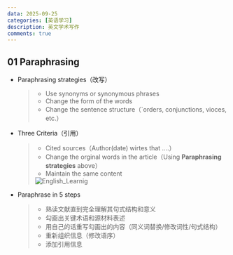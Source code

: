 ```yaml
---
data: 2025-09-25
categories: [英语学习]
description: 英文学术写作
comments: true
---
```


## 01 Paraphrasing

- Paraphrasing strategies（改写）

  >- Use synonyms or synonymous phrases
  >- Change the form of the words
  >- Change the sentence structure（`orders, conjunctions, vioces, etc.）

- Three Criteria（引用）

  > - Cited sources（Author(date) wirtes that ....）
  > - Change the orginal words in the article（Using **Paraphrasing strategies** above）
  > - Maintain the same content
  >
  > <img src="https://cdn.jsdelivr.net/gh/HungrySemiconductor/Pic@update/English_Learning" alt="English_Learnig">

- Paraphrase in 5 steps

  > - 熟读文献直到完全理解其句式结构和意义
  > - 勾画出关键术语和源材料表述
  > - 用自己的话重写勾画出的内容（同义词替换/修改词性/句式结构）
  > - 重新组织信息（修改语序）
  > - 添加引用信息